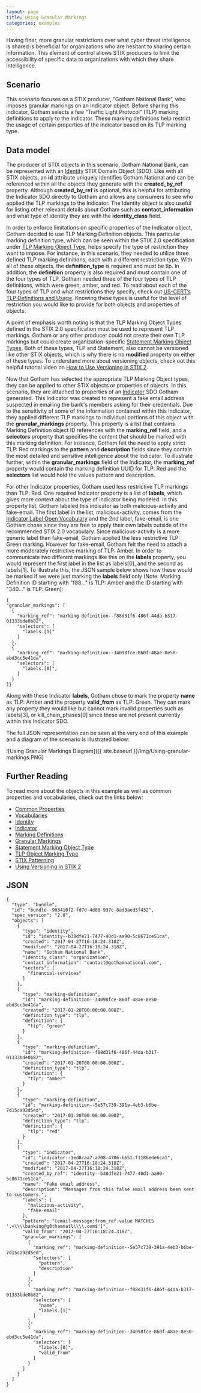 ```yaml
---
layout: page
title: Using Granular Markings
categories: examples
---
```


Having finer, more granular restrictions over what cyber threat intelligence is shared is beneficial for organizations who are hesitant to sharing certain information. This element of control allows STIX producers to limit the accessibility of specific data to organizations with which they share intelligence.

**Scenario**
------------

This scenario focuses on a STIX producer, “Gotham National Bank”, who imposes granular markings on an Indicator object. Before sharing this indicator, Gotham selects a few “Traffic Light Protocol” (TLP) marking definitions to apply to the indicator. These marking definitions help restrict the usage of certain properties of the indicator based on its TLP marking type.

**Data model**
--------------

The producer of STIX objects in this scenario, Gotham National Bank, can be represented with an [Identity](https://docs.google.com/document/d/1S5XhY6F5OT599b0OuHtUf8IBzFvNY8RysFHIj93DgsY/edit#heading=h.wh296fiwpklp) STIX Domain Object (SDO). Like with all STIX objects, an <span class="sdo">**id**</span> attribute uniquely identifies Gotham National and can be referenced within all the objects they generate with the <span class="sdo">**created\_by\_ref**</span> property. Although <span class="sdo">**created\_by\_ref**</span> is optional, this is helpful for attributing the Indicator SDO directly to Gotham and allows any consumers to see who applied the TLP markings to the Indicator. The Identity object is also useful for listing other relevant details about Gotham such as <span class="sdo">**contact\_information**</span> and what type of identity they are with the <span class="sdo">**identity\_class**</span> field.

In order to enforce limitations on specific properties of the Indicator object, Gotham decided to use TLP Marking Definition objects. This particular marking definition type, which can be seen within the STIX 2.0 specification under [TLP Marking Object Type](https://docs.google.com/document/d/1IcA5KhglNdyX3tO17bBluC5nqSf70M5qgK9nuAoYJgw/edit#heading=h.yd3ar14ekwrs), helps specify the type of restriction they want to impose. For instance, in this scenario, they needed to utilize three defined TLP marking definitions, each with a different restriction type. With all of these objects, the <span class="sdo">**definition\_type**</span> is required and must be <span class="values">tlp</span>. In addition, the <span class="sdo">**definition**</span> property is also required and must contain one of the four types of TLP. Gotham needed three of the four types of TLP definitions, which were <span class="values">green</span>, <span class="values">amber</span>, and <span class="values">red</span>. To read about each of the four types of TLP and what restrictions they specify, check out [US-CERT’s TLP Definitions and Usage](https://www.us-cert.gov/tlp). Knowing these types is useful for the level of restriction you would like to provide for both objects and properties of objects.

A point of emphasis worth noting is that the TLP Marking Object Types defined in the STIX 2.0 specification must be used to represent TLP markings. Gotham or any other producer could not create their own TLP markings but could create organization-specific [Statement Marking Object Types](https://docs.google.com/document/d/1IcA5KhglNdyX3tO17bBluC5nqSf70M5qgK9nuAoYJgw/edit#heading=h.3ru8r05saera). Both of these types, TLP and Statement, also cannot be versioned like other STIX objects, which is why there is no <span class="sdo">**modified**</span> property on either of these types. To understand more about versioning objects, check out this helpful tutorial video on [How to Use Versioning in STIX 2](https://www.youtube.com/watch?v=s4c4PHUfttE).

Now that Gotham has selected the appropriate TLP Marking Object types, they can be applied to other STIX objects or properties of objects. In this scenario, they are attached to properties of an [Indicator](https://docs.google.com/document/d/1S5XhY6F5OT599b0OuHtUf8IBzFvNY8RysFHIj93DgsY/edit#heading=h.muftrcpnf89v) SDO Gotham generated. This Indicator was created to represent a fake email address suspected in emailing the bank's members asking for their credentials. Due to the sensitivity of some of the information contained within this Indicator, they applied different TLP markings to individual portions of this object with the <span class="sdo">**granular\_markings**</span> property. This property is a list that contains Marking Definition object ID references with the <span class="sdo">**marking\_ref**</span> field, and a <span class="sdo">**selectors**</span> property that specifies the content that should be marked with this marking definition. For instance, Gotham felt the need to apply strict TLP: Red markings to the <span class="sdo">**pattern**</span> and <span class="sdo">**description**</span> fields since they contain the most detailed and sensitive intelligence about the Indicator. To illustrate further, within the <span class="sdo">**granular\_markings**</span> field of the Indicator, the <span class="sdo">**marking\_ref**</span> property would contain the marking definition UUID for TLP: Red and the <span class="sdo">**selectors**</span> list would hold the values <span class="values">pattern</span> and <span class="values">description</span>.

For other Indicator properties, Gotham used less restrictive TLP markings than TLP: Red. One required Indicator property is a list of <span class="sdo">**labels**</span>, which gives more context about the type of indicator being modeled. In this property list, Gotham labeled this indicator as both <span class="values">malicious-activity</span> and <span class="values">fake-email</span>. The first label in the list, <span class="values">malicious-activity</span>, comes from the [Indicator Label Open Vocabulary](https://docs.google.com/document/d/1IcA5KhglNdyX3tO17bBluC5nqSf70M5qgK9nuAoYJgw/edit#heading=h.cvhfwe3t9vuo) and the 2nd label, <span class="values">fake-email</span>, is one Gotham chose since they are free to apply their own labels outside of the recommended STIX 2.0 vocabulary. Since <span class="values">malicious-activity</span> is a more generic label than <span class="values">fake-email</span>, Gotham applied the less restrictive TLP: Green marking. However for <span class="values">fake-email</span>, Gotham felt the need to attach a more moderately restrictive marking of TLP: Amber. In order to communicate two different markings like this on the <span class="sdo">**labels**</span> property, you would represent the first label in the list as <span class="values">labels\[0\]</span>, and the second as <span class="values">labels\[1\]</span>. To illustrate this, the JSON sample below shows how these would be marked if we were just marking the <span class="sdo">**labels**</span> field only (Note: Marking Definition ID starting with "f88..." is TLP: Amber and the ID starting with "340..." is TLP: Green):

```
{
"granular_markings": [  
  {
    "marking_ref": "marking-definition--f88d31f6-486f-44da-b317-01333bde0b82",
    "selectors": [    
      "labels.[1]"
    ]
  },
  {
    "marking_ref": "marking-definition--34098fce-860f-48ae-8e50-ebd3cc5e41da",
    "selectors": [
      "labels.[0]",      
    ]
  }
]}
```

Along with these Indicator <span class="sdo">**labels**</span>, Gotham chose to mark the property <span class="sdo">**name**</span> as TLP: Amber and the property <span class="sdo">**valid\_from**</span> as TLP: Green. They can mark any property they would like but cannot mark invalid properties such as <span class="values">labels\[3\]</span>, or <span class="values">kill\_chain\_phases\[0\]</span> since these are not present currently within this Indicator SDO.

The full JSON representation can be seen at the very end of this example and a diagram of the scenario is illustrated below:

![Using Granular Markings Diagram]({{ site.baseurl }}/img/Using-granular-markings.PNG)

**Further Reading**
-------------------

To read more about the objects in this example as well as common properties and vocabularies, check out the links below:

-   [Common Properties](https://docs.google.com/document/d/1HRVFn2kAxBOTMbEb3KRu8tjMoHm-KRAI-2R8CTzGil4/edit#heading=h.xzbicbtscatx)
-   [Vocabularies](https://docs.google.com/document/d/1HRVFn2kAxBOTMbEb3KRu8tjMoHm-KRAI-2R8CTzGil4/edit#heading=h.iit7tolczlxv)
-   [Identity](https://docs.google.com/document/d/1nipwFIaFwkHo4Gzw-qxZQpCjP_5tX7rbI3Ic5C56Z88/edit#heading=h.wh296fiwpklp)
-   [Indicator](https://docs.google.com/document/d/1S5XhY6F5OT599b0OuHtUf8IBzFvNY8RysFHIj93DgsY/edit#heading=h.muftrcpnf89v)
-   [Marking Definitions](https://docs.google.com/document/d/1IcA5KhglNdyX3tO17bBluC5nqSf70M5qgK9nuAoYJgw/edit#heading=h.j0uqagkk6m9n)
-   [Granular Markings](https://docs.google.com/document/d/1IcA5KhglNdyX3tO17bBluC5nqSf70M5qgK9nuAoYJgw/edit#heading=h.robezi5egfdr)
-   [Statement Marking Object Type](https://docs.google.com/document/d/1IcA5KhglNdyX3tO17bBluC5nqSf70M5qgK9nuAoYJgw/edit#heading=h.3ru8r05saera)
-   [TLP Object Marking Type](https://docs.google.com/document/d/1IcA5KhglNdyX3tO17bBluC5nqSf70M5qgK9nuAoYJgw/edit#heading=h.yd3ar14ekwrs)
-   [STIX Patterning](https://docs.google.com/document/d/1suvd7z7YjNKWOwgko-vJ84jfGuxSYZjOQlw5leCswPY/edit)
-   [Using Versioning in STIX 2](https://www.youtube.com/watch?v=s4c4PHUfttE)

**JSON**
------------------

```
{
  "type": "bundle",
  "id": "bundle--963410f2-fd7d-4d80-937c-8ad3aed5f432",
  "spec_version": "2.0",
  "objects": [
    {
      "type": "identity",
      "id": "identity--b38dfe21-7477-40d1-aa90-5c8671ce51ca",
      "created": "2017-04-27T16:18:24.318Z",
      "modified": "2017-04-27T16:18:24.318Z",
      "name": "Gotham National Bank",
      "identity_class": "organization",
      "contact_information": "contact@gothamnational.com",
      "sectors": [
        "financial-services"
      ]
    },
    {
      "type": "marking-definition",
      "id": "marking-definition--34098fce-860f-48ae-8e50-ebd3cc5e41da",
      "created": "2017-01-20T00:00:00.000Z",
      "definition_type": "tlp",
      "definition": {
        "tlp": "green"
      }
    },
    {
      "type": "marking-definition",
      "id": "marking-definition--f88d31f6-486f-44da-b317-01333bde0b82",
      "created": "2017-01-20T00:00:00.000Z",
      "definition_type": "tlp",
      "definition": {
        "tlp": "amber"
      }
    },
    {
      "type": "marking-definition",
      "id": "marking-definition--5e57c739-391a-4eb3-b6be-7d15ca92d5ed",
      "created": "2017-01-20T00:00:00.000Z",
      "definition_type": "tlp",
      "definition": {
        "tlp": "red"
      }
    },
    {
      "type": "indicator",
      "id": "indicator--1ed8caa7-a708-4706-b651-f1186ede6ca1",
      "created": "2017-04-27T16:18:24.318Z",
      "modified": "2017-04-27T16:18:24.318Z",
      "created_by_ref": "identity--b38dfe21-7477-40d1-aa90-5c8671ce51ca",
      "name": "Fake email address",
      "description": "Messages from this false email address been sent to customers.",
      "labels": [
        "malicious-activity",
        "fake-email"
      ],
      "pattern": "[email-message:from_ref.value MATCHES '.+\\\\banking@g0thamnatl\\\\.com$']",
      "valid_from": "2017-04-27T16:18:24.318Z",
      "granular_markings": [
        {
          "marking_ref": "marking-definition--5e57c739-391a-4eb3-b6be-7d15ca92d5ed",
          "selectors": [
            "pattern",
            "description"
          ]
        },
        {
          "marking_ref": "marking-definition--f88d31f6-486f-44da-b317-01333bde0b82",
          "selectors": [
            "name",
            "labels.[1]"
          ]
        },
        {
          "marking_ref": "marking-definition--34098fce-860f-48ae-8e50-ebd3cc5e41da",
          "selectors": [
            "labels.[0]",
            "valid_from"
          ]
        }
      ]
    }
  ]
}

```
